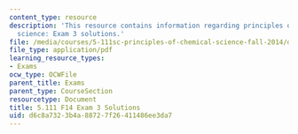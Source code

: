 ```yaml
---
content_type: resource
description: 'This resource contains information regarding principles of chemical
  science: Exam 3 solutions.'
file: /media/courses/5-111sc-principles-of-chemical-science-fall-2014/d6c8a7323b4a88727f26411486ee3da7_MIT5_111F14_Exam3Sol.pdf
file_type: application/pdf
learning_resource_types:
- Exams
ocw_type: OCWFile
parent_title: Exams
parent_type: CourseSection
resourcetype: Document
title: 5.111 F14 Exam 3 Solutions
uid: d6c8a732-3b4a-8872-7f26-411486ee3da7
---
```

